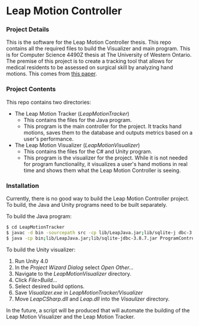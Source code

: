 Leap Motion Controller
======================

### Project Details
This is the software for the Leap Motion Controller thesis. This repo contains all the required files to build the Visualizer and main program. This is for Computer Science 4490Z thesis at The University of Western Ontario. The premise of this project is to create a tracking tool that allows for medical residents to be assessed on surgical skill by analyzing hand motions. This comes from [this paper](https://academic.oup.com/ejcts/article/39/3/287/353822/Training-and-assessment-of-technical-skills-and).

### Project Contents
This repo contains two directories:
- The Leap Motion Tracker (*LeapMotionTracker*)
    - This contains the files for the Java program.
    - This program is the main controller for the project. It tracks hand motions, saves them to the database and outputs metrics based on a user's performance.
- The Leap Motion Visualizer (*LeapMotionVisualizer*)
    - This contains the files for the C# and Unity program.
    - This program is the visualizer for the project. While it is not needed for program functionality, it visualizes a user's hand motions in real time and shows them what the Leap Motion Controller is seeing.

### Installation
Currently, there is no good way to build the Leap Motion Controller project. To build, the Java and Unity programs need to be built separately.

To build the Java program:
```sh
$ cd LeapMotionTracker
$ javac -d bin -sourcepath src -cp lib/LeapJava.jar;lib/sqlite-j dbc-3.8.7.jar src/ProgramController.java
$ java -cp bin;lib/LeapJava.jar;lib/sqlite-jdbc-3.8.7.jar ProgramController
```

To build the Unity visualizer:

1. Run Unity 4.0
2. In the *Project Wizard Dialog* select *Open Other...*
3. Navigate to the *LeapMotionVisualizer* directory.
4. Click *File>Build...*
5. Select desired build options.
6. Save *Visualizer.exe* in *LeapMotionTracker/Visualizer*
7. Move *LeapCSharp.dll* and *Leap.dll* into the *Visaulizer* directory.

In the future, a script will be produced that will automate the building of the Leap Motion Visualizer and the Leap Motion Tracker.
